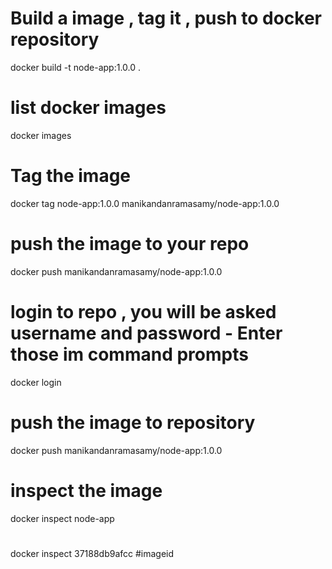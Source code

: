 # Build a image , tag it , push to docker repository 
docker build -t node-app:1.0.0 .
# list docker images
docker images
# Tag the image
docker tag node-app:1.0.0 manikandanramasamy/node-app:1.0.0
# push the image to your repo
docker push manikandanramasamy/node-app:1.0.0
# login to repo , you will be asked username and password - Enter those im command prompts 
docker login 
# push the image to repository
docker push manikandanramasamy/node-app:1.0.0
# inspect the image
docker inspect node-app
#
docker inspect 37188db9afcc  #imageid 

